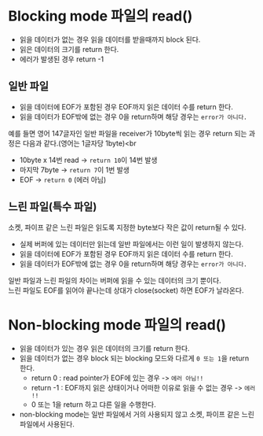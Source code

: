 # Blocking mode 파일의 read()

- 읽을 데이터가 없는 경우 읽을 데이터를 받을때까지 block 된다.
- 읽은 데이터의 크기를 return 한다.
- 에러가 발생된 경우 return -1

## 일반 파일

- 읽을 데이터에 EOF가 포함된 경우 EOF까지 읽은 데이터 수를 return 한다.
- 읽을 데이터가 EOF밖에 없는 경우 0을 return하며 해당 경우는 ```error가 아니다.```

예를 들면 영어 147글자인 일반 파일을 receiver가 10byte씩 읽는 경우 return 되는 과정은 다음과 같다.(영어는 1글자당 1byte)<br

- 10byte x 14번 read -> ```return 10```이 14번 발생
- 마지막 7byte -> ```return 7```이 1번 발생
- EOF -> ```return 0``` (에러 아님)


## 느린 파일(특수 파일)

소켓, 파이프 같은 느린 파일은 읽도록 지정한 byte보다 작은 값이 return될 수 있다.<br>

- 실제 버퍼에 있는 데이터만 읽는데 일반 파일에서는 이런 일이 발생하지 않는다.
- 읽을 데이터에 EOF가 포함된 경우 EOF까지 읽은 데이터 수를 return 한다.
- 읽을 데이터가 EOF밖에 없는 경우 0을 return하며 해당 경우는 ```error가 아니다.```

일반 파일과 느린 파일의 차이는 버퍼에 읽을 수 있는 데이터의 크기 뿐이다.<br>
느린 파일도 EOF를 읽어야 끝나는데 상대가 close(socket) 하면 EOF가 날라온다.<br>


# Non-blocking mode 파일의 read()

- 읽을 데이터가 있는 경우 읽은 데이터의 크기를 return 한다.
- 읽을 데이터가 없는 경우 block 되는 blocking 모드와 다르게 ```0 또는 1```을 return 한다.
  - return 0 : read pointer가 EOF에 있는 경우 -> ```에러 아님!!```
  - return -1 : EOF까지 읽은 상태이거나 어떠한 이유로 읽을 수 없는 경우 -> ```에러 !!```
  - 0 또는 1을 return 하고 댜른 일을 수행한다.
- non-blocking mode는 일반 파일에서 거의 사용되지 않고 소켓, 파이프 같은 느린 파일에서 사용된다.
